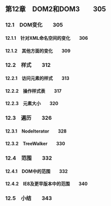 ## 第12章　DOM2和DOM3　　305
### 12.1　DOM变化　　305
#### 12.1.1　针对XML命名空间的变化　　306
#### 12.1.2　其他方面的变化　　309
### 12.2　样式　　312
#### 12.2.1　访问元素的样式　　313
#### 12.2.2　操作样式表　　317
#### 12.2.3　元素大小　　320
### 12.3　遍历　　326
#### 12.3.1　NodeIterator　　328
#### 12.3.2　TreeWalker　　330
### 12.4　范围　　332
#### 12.4.1　DOM中的范围　　332
#### 12.4.2　IE8及更早版本中的范围　　340
### 12.5　小结　　343